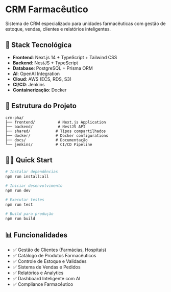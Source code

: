 # CRM Farmacêutico

Sistema de CRM especializado para unidades farmacêuticas com gestão de estoque, vendas, clientes e relatórios inteligentes.

## 🚀 Stack Tecnológica

- **Frontend**: Next.js 14 + TypeScript + Tailwind CSS
- **Backend**: NestJS + TypeScript
- **Database**: PostgreSQL + Prisma ORM
- **AI**: OpenAI Integration
- **Cloud**: AWS (ECS, RDS, S3)
- **CI/CD**: Jenkins
- **Containerização**: Docker

## 📁 Estrutura do Projeto

```tree
crm-pha/
├── frontend/          # Next.js Application
├── backend/           # NestJS API
├── shared/           # Tipos compartilhados
├── docker/           # Docker configurations
├── docs/             # Documentação
└── jenkins/          # CI/CD Pipeline
```

## 🏃‍♂️ Quick Start

```bash
# Instalar dependências
npm run install:all

# Iniciar desenvolvimento
npm run dev

# Executar testes
npm run test

# Build para produção
npm run build
```

## 📊 Funcionalidades

- ✅ Gestão de Clientes (Farmácias, Hospitais)
- ✅ Catálogo de Produtos Farmacêuticos
- ✅ Controle de Estoque e Validades
- ✅ Sistema de Vendas e Pedidos
- ✅ Relatórios e Analytics
- ✅ Dashboard Inteligente com AI
- ✅ Compliance Farmacêutico